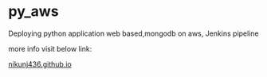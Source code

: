 # py_aws
Deploying python application web based,mongodb  on aws, Jenkins pipeline

more info visit below link:

[nikunj436.github.io](https://nikunj436.github.io/)